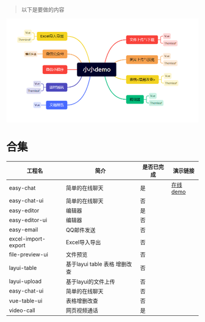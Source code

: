 > 以下是要做的内容

![img.png](img.png)

# 合集

| 工程名                 | 简介                    | 是否已完成 | 演示链接                                  |
|---------------------|-----------------------|-------|---------------------------------------|
| easy-chat           | 简单的在线聊天               | 是     | [在线demo](http://localhost:8089/mail/) |
| easy-chat-ui        | 简单的在线聊天<Vue>          | 否     |                                       |
| easy-editor         | 编辑器                   | 是     |                                       |
| easy-editor-ui      | 编辑器<Vue>              | 否     |                                       |
| easy-email          | QQ邮件发送                | 否     |                                       |
| excel-import-export | Excel导入导出             | 否     |                                       |
| file-preview-ui     | 文件预览                  | 否     |                                       |
| layui-table         | 基于layui table 表格 增删改查 | 否     |                                       |
| layui-upload        | 基于layui的文件上传          | 否     |                                       |
| easy-chat-ui        | 简单的在线聊天<Vue>          | 否     |                                       |
| vue-table-ui        | 表格增删改查<Vue>           | 否     |                                       |
| video-call          | 网页视频通话                | 是     |                                       |

